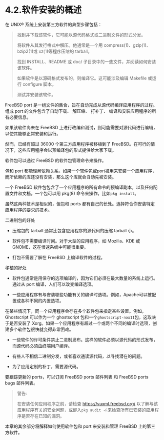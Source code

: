 # 4.2.软件安装的概述

在 UNIX® 系统上安装第三方软件的典型步骤包括：


> 找到并下载该软件，它可能以源代码格式或二进制文件的形式分发。
>
> 将软件从其发行格式中解压。他通常是一个用 compress(1)、gzip(1)、bzip2(1)或 xz(1)等程序压缩的 tarball。
>
> 找到 INSTALL、README 或 doc/ 子目录中的一些文件，并阅读如何安装该软件。
>
> 如果软件是以源码格式发布的，则编译它。这可能涉及编辑 Makefile 或运行 configure 脚本。
>
> 测试并安装该软件。
> 

FreeBSD port 是一组文件的集合，旨在自动完成从源代码编译应用程序的过程。组成 port 的文件包含了自动下载、 解压缩、 打补丁、 编译和安装应用程序的所有必要信息。

如果该软件尚未在 FreeBSD 上进行改编和测试，则可能需要对源代码进行编辑，以使其能够正常安装和运行。

然而，已经有超过 36000 个第三方应用程序被移植到了 FreeBSD。在可行的情况下，这些应用程序会以预编译包的形式提供给大家下载。

软件包可以通过 FreeBSD 的软件包管理命令来操作。

包和 port 都能理解依赖关系。如果一个软件包或port被用来安装一个应用程序，而所依赖的库还没有安装，那么这个库就会自动先被安装。

一个 FreeBSD 软件包包含了一个应用程序的所有命令的预编译副本，以及任何配置文件和文档。一个包可以用 pkg(8) 命令来操作，比如`pkg install`。

虽然这两种技术是相似的，但包和 ports 都有自己的长处。选择符合你安装特定应用程序的要求的技术。

二进制包的好处

- 压缩包的 tarball 通常比包含应用程序的源代码的压缩 tarball 小。

- 软件包不需要编译时间。对于大型的应用程序，如 Mozilla、KDE 或 GNOME，这在慢速系统中可能很重要。

- 打包不需要了解在 FreeBSD 上编译软件的过程。

移植的好处

- 软件包通常是用保守的选项编译的，因为它们必须在最大数量的系统上运行。通过从 port 编译，人们可以改变编译选项。

- 一些应用程序有与安装哪些功能有关的编译时选项。例如，Apache可以被配置成各种不同的内置选项。

在某些情况下，同一个应用程序会存在多个软件包来指定某些设置。例如，Ghostscript 可以作为一个 ghostscript 包和一个`ghostscript-nox11`包，这取决于是否安装了 Xorg。如果一个应用程序有超过一个或两个不同的编译时选项，创建多个软件包很快就变得非常困难。

- 一些软件的许可条件禁止二进制发布。这样的软件必须以源代码的形式发布，而源代码必须由终端用户编译。

- 有些人不相信二进制分发，或者喜欢通读源代码，以寻找潜在的问题。

- 为了应用定制的补丁，需要源代码。

要跟踪更新的 ports，可以订阅 FreeBSD ports 邮件列表 和 FreeBSD ports bugs 邮件列表。

>警告:
>
>在安装任何应用程序之前，请检查 <https://vuxml.freebsd.org/> 以了解与该应用程序有关的安全问题，或键入`pkg audit -F`来检查所有已安装的应用程序是否存在已知的漏洞。

本章的其余部分将解释如何使用软件包和 port 来安装和管理 FreeBSD 上的第三方软件。

